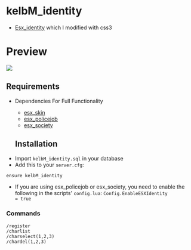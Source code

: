 # kelbM_identity
* [Esx_identity](https://github.com/ESX-Org/esx_identity) which I modified with css3

# Preview
![](https://imgur.com/fLgq968)

## Requirements
* Dependencies For Full Functionality
  * [esx_skin](https://github.com/ESX-Org/esx_skin)
  * [esx_policejob](https://github.com/ESX-Org/esx_policejob)
  * [esx_society](https://github.com/ESX-Org/esx_society)
  
  ## Installation
- Import `kelbM_identity.sql` in your database
- Add this to your `server.cfg`:

```
ensure kelbM_identity
```

- If you are using esx_policejob or esx_society, you need to enable the following in the scripts' `config.lua`:
```Config.EnableESXIdentity          = true```

### Commands
```
/register
/charlist
/charselect(1,2,3)
/chardel(1,2,3)
```
